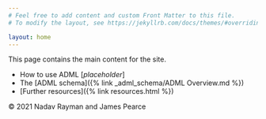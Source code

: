 ```yaml
---
# Feel free to add content and custom Front Matter to this file.
# To modify the layout, see https://jekyllrb.com/docs/themes/#overriding-theme-defaults

layout: home
---
```


This page contains the main content for the site.

  * How to use ADML [_placeholder_]
  * The [ADML schema]({% link _adml_schema/ADML Overview.md %}) 
  * [Further resources]({% link resources.html %})


&copy; 2021 Nadav Rayman and James Pearce

